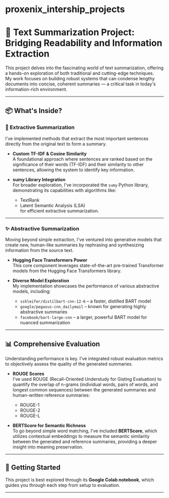 # proxenix_intership_projects
# 📰 Text Summarization Project: Bridging Readability and Information Extraction

This project delves into the fascinating world of text summarization, offering a hands-on exploration of both traditional and cutting-edge techniques.  
My work focuses on building robust systems that can condense lengthy documents into concise, coherent summaries — a critical task in today's information-rich environment.

---

## 📦 What's Inside?

### 📝 Extractive Summarization

I've implemented methods that extract the most important sentences directly from the original text to form a summary.

- **Custom TF-IDF & Cosine Similarity**  
  A foundational approach where sentences are ranked based on the significance of their words (TF-IDF) and their similarity to other sentences, allowing the system to identify key information.

- **sumy Library Integration**  
  For broader exploration, I've incorporated the `sumy` Python library, demonstrating its capabilities with algorithms like:
  - TextRank  
  - Latent Semantic Analysis (LSA)  
  for efficient extractive summarization.

---

### ✨ Abstractive Summarization

Moving beyond simple extraction, I've ventured into generative models that create new, human-like summaries by rephrasing and synthesizing information from the source text.

- **Hugging Face Transformers Power**  
  This core component leverages state-of-the-art pre-trained Transformer models from the Hugging Face Transformers library.

- **Diverse Model Exploration**  
  My implementation showcases the performance of various abstractive models, including:

  - `sshleifer/distilbart-cnn-12-6` – a faster, distilled BART model  
  - `google/pegasus-cnn_dailymail` – known for generating highly abstractive summaries  
  - `facebook/bart-large-cnn` – a larger, powerful BART model for nuanced summarization

---

## 📊 Comprehensive Evaluation

Understanding performance is key. I've integrated robust evaluation metrics to objectively assess the quality of the generated summaries.

- **ROUGE Scores**  
  I've used ROUGE (Recall-Oriented Understudy for Gisting Evaluation) to quantify the overlap of n-grams (individual words, pairs of words, and longest common sequences) between the generated summaries and human-written reference summaries:
  - ROUGE-1  
  - ROUGE-2  
  - ROUGE-L  

- **BERTScore for Semantic Richness**  
  To go beyond simple word matching, I've included **BERTScore**, which utilizes contextual embeddings to measure the semantic similarity between the generated and reference summaries, providing a deeper insight into meaning preservation.

---

## 🚀 Getting Started

This project is best explored through its **Google Colab notebook**, which guides you through each step from setup to evaluation.

---

